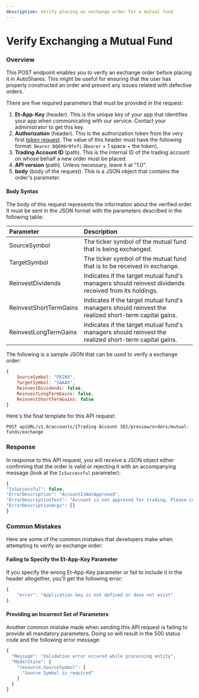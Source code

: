 ```yaml
---
description: Verify placing an exchange order for a mutual fund
---
```


# Verify Exchanging a Mutual Fund

### Overview

This POST endpoint enables you to verify an exchange order before placing it in AutoShares. This might be useful for ensuring that the user has properly constructed an order and prevent any issues related with defective orders.

There are five required parameters that must be provided in the request:

1. **Et-App-Key** \(header\). This is the unique key of your app that identifies your app when communicating with our service. Contact your administrator to get this key.
2. **Authorization** \(header\). This is the authorization token from the very first [token request](../../authentication/requesting-tokens/). The value of this header must have the following format: `Bearer BQ898r9fefi` \(`Bearer` + 1 space + the token\).
3. **Trading Account ID** \(path\). This is the internal ID of the trading account on whose behalf a new order must be placed. 
4. **API version** \(path\). Unless necessary, leave it at "1.0".
5. **body** \(body of the request\). This is a JSON object that contains the order's parameter.

#### Body Syntax

The body of this request represents the information about the verified order. It must be sent in the JSON format with the parameters described in the following table:

| Parameter | Description |
| :--- | :--- |
| SourceSymbol | The ticker symbol of the mutual fund that is being exchanged. |
| TargetSymbol | The ticker symbol of the mutual fund that is to be received in exchange. |
| ReinvestDividends | Indicates if the target mutual fund's managers should reinvest dividends received from its holdings. |
| ReinvestShortTermGains | Indicates if the target mutual fund's managers should reinvest the realized short-term capital gains. |
| ReinvestLongTermGains | Indicates if the target mutual fund's managers should reinvest the realized short-term capital gains. |

The following is a sample JSON that can be used to verify a exchange order:

```javascript
{
    SourceSymbol: "FKINX",
    TargetSymbol: "SAAAX",
    ReinvestDividends: false,
    ReinvestLongTermGains: false,
    ReinvestShortTermGains: false
}
```

Here's the final template for this API request:

```text
POST apiURL/v1.0/accounts/{Trading Account ID}/preview/orders/mutual-funds/exchange
```

### Response

In response to this API request, you will receive a JSON object either confirming that the order is valid or rejecting it with an accompanying message \(look at the `IsSuccessful` parameter\):

```javascript
{ 
"IsSuccessful": false, 
"ErrorDescription": "AccountIsNotApproved", 
"ErrorDescriptionText": "Account is not approved for trading. Please contact our support team.", 
"ErrorDescriptionArgs": [] 
}
```

### Common Mistakes

Here are some of the common mistakes that developers make when attempting to verify an exchange order:

#### Failing to Specify the Et-App-Key Parameter

If you specify the wrong Et-App-Key parameter or fail to include it in the header altogether, you'll get the following error:

```javascript
{
    "error": "Application key is not defined or does not exist"
}
```

#### Providing an Incorrect Set of Parameters

Another common mistake made when sending this API request is failing to provide all mandatory parameters. Doing so will result in the 500 status code and the following error message:

```javascript
{
  "Message": "Validation error occured while processing entity",
  "ModelState": {
    "resource.SourceSymbol": [
      "Source Symbol is required"
    ]
  }
}
```

